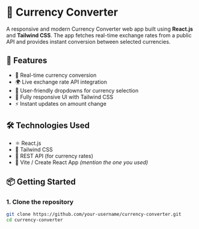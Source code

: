 # 💱 Currency Converter

A responsive and modern Currency Converter web app built using **React.js** and **Tailwind CSS**. The app fetches real-time exchange rates from a public API and provides instant conversion between selected currencies.

## 🚀 Features

- 🔁 Real-time currency conversion
- 🌍 Live exchange rate API integration
- 🎯 User-friendly dropdowns for currency selection
- 📱 Fully responsive UI with Tailwind CSS
- ⚡ Instant updates on amount change

## 🛠️ Technologies Used

- ⚛️ React.js
- 🎨 Tailwind CSS
- 📡 REST API (for currency rates)
- 🔧 Vite / Create React App *(mention the one you used)*

## 📦 Getting Started

### 1. Clone the repository

```bash
git clone https://github.com/your-username/currency-converter.git
cd currency-converter
